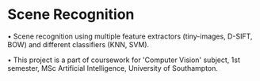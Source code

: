 
# Scene Recognition

• Scene recognition using multiple feature extractors (tiny-images, D-SIFT, BOW) and different classifiers (KNN, SVM).

• This project is a part of coursework for 'Computer Vision' subject, 1st semester, MSc Artificial Intelligence, University of Southampton.
